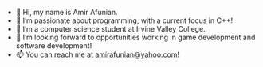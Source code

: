 - 👋 Hi, my name is Amir Afunian.
- 👀 I’m passionate about programming, with a current focus in C++!
- 🌱 I’m a computer science student at Irvine Valley College.
- 💞️ I’m looking forward to opportunities working in game development and software development!
- 📫 You can reach me at amirafunian@yahoo.com!

<!---
AAfunian/AAfunian is a ✨ special ✨ repository because its `README.md` (this file) appears on your GitHub profile.
You can click the Preview link to take a look at your changes.
--->
